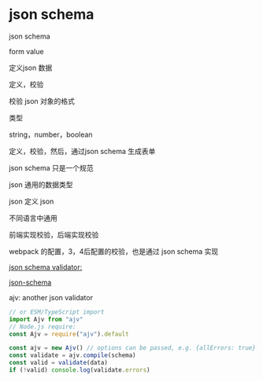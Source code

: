 # json schema

json schema

form value

定义json 数据

定义，校验

校验 json 对象的格式

类型

string，number，boolean

定义，校验，然后，通过json schema 生成表单

json schema 只是一个规范

json 通用的数据类型

json 定义 json

不同语言中通用

前端实现校验，后端实现校验

webpack 的配置，3，4后配置的校验，也是通过 json schema 实现

[json schema validator:](https://ajv.js.org)

[json-schema](https://json-schema.org/)

ajv: another json validator

```js
// or ESM/TypeScript import
import Ajv from "ajv"
// Node.js require:
const Ajv = require("ajv").default

const ajv = new Ajv() // options can be passed, e.g. {allErrors: true}
const validate = ajv.compile(schema)
const valid = validate(data)
if (!valid) console.log(validate.errors)
```
